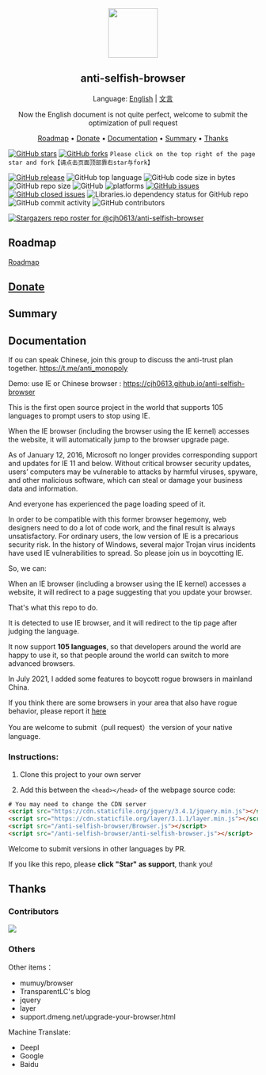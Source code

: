 <div align="center">
  <a href="https://cjh0613.com/" target="_blank" rel="noopener noreferrer" alt="CJH0613">
    <img src="https://cdn.jsdelivr.net/gh/cjh0613/blog/images/icons/CJHicon.jpg" width="100" height="100">
  </a>
</div>
<h2 align="center">anti-selfish-browser</h2>
<p align="center">
Language: <a href="https://github.com/cjh0613/anti-selfish-browser/blob/master/README.md" target="_blank" rel="noopener noreferrer">English</a>
  | <a href="https://github.com/cjh0613/anti-selfish-browser/blob/master/README_zh.md" target="_blank" rel="noopener noreferrer">文言</a>
</p>
<p align="center">
Now the English document is not quite perfect, welcome to submit the optimization of pull request
</p>
<!--Key Features • How To Use • Download • Credits • Related • License-->
<p align="center">
  <a href="#roadmap">Roadmap</a> •
  <a href="#donate">Donate</a> •
  <a href="#documentation">Documentation</a> •
  <a href="#summary">Summary</a> •
  <a href="#thanks">Thanks</a>
</p>

[![GitHub stars](https://img.shields.io/github/stars/cjh0613/anti-selfish-browser.svg?style=social)](https://github.com/cjh0613/anti-selfish-browser/stargazers)     [![GitHub forks](https://img.shields.io/github/forks/cjh0613/anti-selfish-browser.svg?style=social)](https://github.com/cjh0613/anti-selfish-browser/network/members)  `Please click on the top right of the page star and fork【请点击页面顶部靠右star与fork】`

[![GitHub release](https://img.shields.io/github/release/cjh0613/anti-selfish-browser.svg?label=%E7%89%88%E6%9C%AC)](https://github.com/cjh0613/anti-selfish-browser/releases/tag/)   ![GitHub top language](https://img.shields.io/github/languages/top/cjh0613/anti-selfish-browser.svg)  ![GitHub code size in bytes](https://img.shields.io/github/languages/code-size/cjh0613/anti-selfish-browser.svg)  ![GitHub repo size](https://img.shields.io/github/repo-size/cjh0613/anti-selfish-browser.svg) ![GitHub](https://img.shields.io/github/license/cjh0613/anti-selfish-browser.svg) ![platforms](https://img.shields.io/badge/platform-win32%20%7C%20win64%20%7C%20linux%20%7C%20osx-brightgreen.svg)     [![GitHub issues](https://img.shields.io/github/issues/cjh0613/anti-selfish-browser.svg)](https://github.com/cjh0613/anti-selfish-browser/issues)  [![GitHub closed issues](https://img.shields.io/github/issues-closed/cjh0613/anti-selfish-browser.svg)](https://github.com/cjh0613/anti-selfish-browser/issues?q=is%3Aissue+is%3Aclosed) ![Libraries.io dependency status for GitHub repo](https://img.shields.io/librariesio/github/cjh0613/anti-selfish-browser.svg)   ![GitHub commit activity](https://img.shields.io/github/commit-activity/m/cjh0613/anti-selfish-browser.svg)  ![GitHub contributors](https://img.shields.io/github/contributors/cjh0613/anti-selfish-browser.svg)

[![Stargazers repo roster for @cjh0613/anti-selfish-browser](https://reporoster.com/stars/cjh0613/anti-selfish-browser)](https://github.com/cjh0613/anti-selfish-browser/stargazers)


## Roadmap
[Roadmap](https://github.com/cjh0613/anti-selfish-browser/projects/1) 

## [Donate](https://sponsor.cjh0613.com/index.html) 

## Summary
## Documentation

If ou can speak Chinese, join this group to discuss the anti-trust plan together. https://t.me/anti_monopoly

Demo: use IE or Chinese browser : https://cjh0613.github.io/anti-selfish-browser

This is the first open source project in the world that supports 105 languages to prompt users to stop using IE.

When the IE browser (including the browser using the IE kernel) accesses the website, it will automatically jump to the browser upgrade page.

As of January 12, 2016, Microsoft no longer provides corresponding support and updates for IE 11 and below. Without critical browser security updates, users’ computers may be vulnerable to attacks by harmful viruses, spyware, and other malicious software, which can steal or damage your business data and information.

And everyone has experienced the page loading speed of it.

In order to be compatible with this former browser hegemony, web designers need to do a lot of code work, and the final result is always unsatisfactory. For ordinary users, the low version of IE is a precarious security risk. In the history of Windows, several major Trojan virus incidents have used IE vulnerabilities to spread. So please join us in boycotting IE.

So, we can:

When an IE browser (including a browser using the IE kernel) accesses a website, it will redirect to a page suggesting that you update your browser.

That's what this repo to do.

It is detected to use IE browser, and it will redirect to the tip page after judging the language.

It now support **105 languages**, so that developers around the world are happy to use it, so that people around the world can switch to more advanced browsers.

In July 2021, I added some features to boycott rogue browsers in mainland China.

If you think there are some browsers in your area that also have rogue behavior, please report it [here](https://github.com/cjh0613/anti-selfish-browser/issues/2)

You are welcome to submit（pull request）the version of your native language.

### Instructions:

1. Clone this project to your own server

2. Add this between the `<head></head>` of the webpage source code:

```html
# You may need to change the CDN server
<script src="https://cdn.staticfile.org/jquery/3.4.1/jquery.min.js"></script>
<script src="https://cdn.staticfile.org/layer/3.1.1/layer.min.js"></script>
<script src="/anti-selfish-browser/Browser.js"></script>
<script src="/anti-selfish-browser/anti-selfish-browser.js"></script>
```

Welcome to submit versions in other languages by PR.


If you like this repo, please **click "Star" as support**, thank you!

## Thanks
### Contributors
<a href="https://github.com/cjh0613/anti-selfish-browser/graphs/contributors">
  <img src="https://contrib.rocks/image?repo=cjh0613/anti-selfish-browser" />
</a>

### Others


Other items：

- mumuy/browser
- TransparentLC's blog
- jquery
- layer
- support.dmeng.net/upgrade-your-browser.html

Machine Translate:
- Deepl
- Google
- Baidu